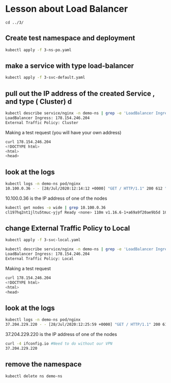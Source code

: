 # Lesson about Load Balancer

```
cd ../3/
```

## Create test namespace and deployment
```sh
kubectl apply -f 3-ns-po.yaml
```

## make a service with type load-balancer
```sh
kubectl apply -f 3-svc-default.yaml

```

## pull out the IP address of the created Service , and type ( Cluster) d

```sh
kubectl describe service/nginx -n demo-ns | grep -e 'LoadBalancer Ingress:' -e 'External Traffic Policy:'
LoadBalancer Ingress: 178.154.246.204
External Traffic Policy: Cluster
```

Making a test request (you will have your own address)

```sh
curl 178.154.246.204
<!DOCTYPE html>
<html>
<head>
```
## look at the logs

```sh
kubectl logs -n demo-ns pod/nginx
10.100.0.36 - - [28/Jul/2020:12:14:12 +0000] "GET / HTTP/1.1" 200 612 "-" "curl/7.54.0" "-"
```
10.100.0.36 is the IP address of one of the nodes

```sh
kubectl get nodes -o wide | grep 10.100.0.36
cl197hq2nt1jltu5tmuc-yjyf Ready <none> 110m v1.16.6-1+a69a9f20ae9b5d 10.100.0.36 130.193.50.15 Ubuntu 18.04.3 LTS 4.15.0-55-generic docker://18.6.2
```

## change External Traffic Policy to Local

```sh
kubectl apply -f 3-svc-local.yaml

```


```sh
kubectl describe service/nginx -n demo-ns | grep -e 'LoadBalancer Ingress:' -e 'External Traffic Policy:'
LoadBalancer Ingress: 178.154.246.204
External Traffic Policy: Local
```

Making a test request

```sh
curl 178.154.246.204
<!DOCTYPE html>
<html>
<head>
```
## look at the logs

```sh
kubectl logs -n demo-ns pod/nginx
37.204.229.220 - - [28/Jul/2020:12:25:59 +0000] "GET / HTTP/1.1" 200 612 "-" "curl/7.54.0" "-"
```
37.204.229.220 is the IP address of one of the nodes

```sh
curl -4 ifconfig.io #Need to do without our VPN
37.204.229.220
```

## remove the namespace
```sh
kubectl delete ns demo-ns
```
